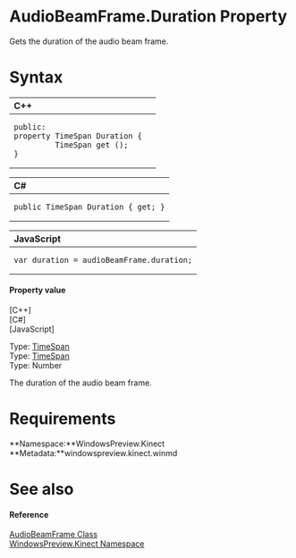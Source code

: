 AudioBeamFrame.Duration Property  
================================  

Gets the duration of the audio beam frame. <span id="syntaxSection"></span>

Syntax  
======  

<table>
<colgroup>
<col width="100%" />
</colgroup>
<thead>
<tr class="header">
<th align="left">C++</th>
</tr>
</thead>
<tbody>
<tr class="odd">
<td align="left"><pre><code>public:  
property TimeSpan Duration {  
         TimeSpan get ();  
}</code></pre></td>
</tr>
</tbody>
</table>

<table>
<colgroup>
<col width="100%" />
</colgroup>
<thead>
<tr class="header">
<th align="left">C#</th>
</tr>
</thead>
<tbody>
<tr class="odd">
<td align="left"><pre><code>public TimeSpan Duration { get; }</code></pre></td>
</tr>
</tbody>
</table>

<table>
<colgroup>
<col width="100%" />
</colgroup>
<thead>
<tr class="header">
<th align="left">JavaScript</th>
</tr>
</thead>
<tbody>
<tr class="odd">
<td align="left"><pre><code>var duration = audioBeamFrame.duration;</code></pre></td>
</tr>
</tbody>
</table>

<span id="ID4ER"></span>
#### Property value  

[C++]   
 [C\#]   
 [JavaScript]   

Type: [TimeSpan](http://msdn.microsoft.com/en-us/library/windows.foundation.timespan.aspx)  
Type: [TimeSpan](http://msdn.microsoft.com/en-us/library/system.timespan.aspx)  
Type: Number  

The duration of the audio beam frame.  

<span id="requirements"></span>

Requirements  
============  

**Namespace:**WindowsPreview.Kinect  
**Metadata:**windowspreview.kinect.winmd  

<span id="ID4E3"></span>

See also  
========  

<span id="ID4E5"></span>
#### Reference  

[AudioBeamFrame Class](../../AudioBeamFrame_Class.md)  
 [WindowsPreview.Kinect Namespace](../../../Kinect.md)  



<!--Please do not edit the data in the comment block below.-->
<!--
TOCTitle : Duration Property
RLTitle : AudioBeamFrame.Duration Property
KeywordK : Duration property
KeywordK : AudioBeamFrame.Duration property
KeywordF : WindowsPreview.Kinect.AudioBeamFrame.Duration
KeywordF : AudioBeamFrame.Duration
KeywordF : Duration
KeywordF : WindowsPreview.Kinect.AudioBeamFrame.Duration
KeywordA : P:WindowsPreview.Kinect.AudioBeamFrame.Duration
AssetID : P:WindowsPreview.Kinect.AudioBeamFrame.Duration
Locale : en-us
CommunityContent : 1
APIType : Managed
APILocation : windowspreview.kinect.winmd
APIName : WindowsPreview.Kinect.AudioBeamFrame.Duration
TargetOS : Windows
TopicType : kbSyntax
DevLang : VB
DevLang : CSharp
DevLang : JavaScript
DevLang : C++
DocSet : K4Wv2
ProjType : K4Wv2Proj
Technology : Kinect for Windows
Product : Kinect for Windows SDK v2
productversion : 20
-->
